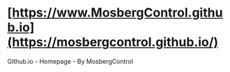 # [https://www.MosbergControl.github.io](https://mosbergcontrol.github.io/)

 Github.io - Homepage - By MosbergControl

